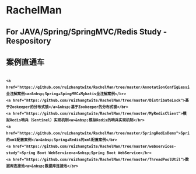 # RachelMan
<h2>For JAVA/Spring/SpringMVC/Redis Study -Respository </h2>

<h2>案例直通车<h2>
<div style="font-size:12px;line-height: 150%">
	
	<a href="https://github.com/ruizhangtwite/RachelMan/tree/master/AnnotationConfigLession">Spring+SpingMVC+Mybatis全注解案例<a>&nbsp;Spring+SpingMVC+Mybatis全注解案例</br>
	<a href="https://github.com/ruizhangtwite/RachelMan/tree/master/DistributeLock">基于Zookeeper的分布式锁</a>&nbsp;基于Zookeeper的分布式锁</br>
	<a href="https://github.com/ruizhangtwite/RachelMan/tree/master/MyRedisClient">模拟Redis哨兵（Sentinel）实现机制<a>&nbsp;模拟Redis的哨兵实现机制</br>
	<a href="https://github.com/ruizhangtwite/RachelMan/tree/master/SpringRedisDemo">Spring+Redis的xml配置案例</a>&nbsp;Spring+Redis的xml配置案例</br>
	<a href="https://github.com/ruizhangtwite/RachelMan/tree/master/webservices-study">Spring Boot WebService<a>&nbsp;Spring Boot WebService</br>
	<a href="https://github.com/ruizhangtwite/RachelMan/tree/master/ThreadPoolUtil">数据库连接池<a>&nbsp;数据库连接池</br>
    
</div>
